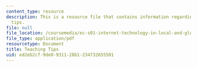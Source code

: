 ```yaml
---
content_type: resource
description: This is a resource file that contains information regarding teaching
  tips.
file: null
file_location: /coursemedia/ec-s01-internet-technology-in-local-and-global-communities-spring-2005-summer-2005/ed2eb2cf9de0931128b1234732655501_MITEC_S01S05_lec6_teach.pdf
file_type: application/pdf
resourcetype: Document
title: Teaching Tips
uid: ed2eb2cf-9de0-9311-28b1-234732655501
---
```

